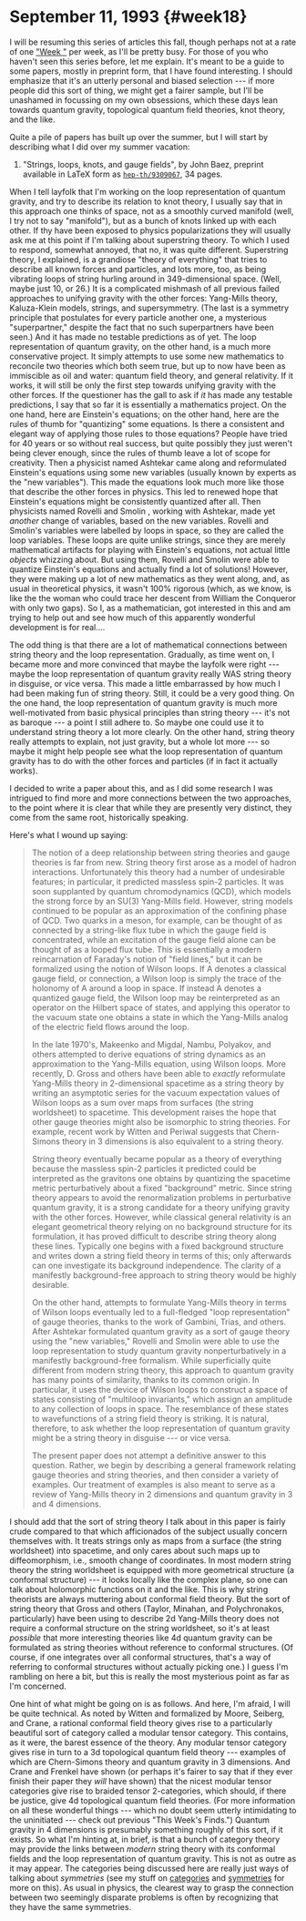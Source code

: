 # September 11, 1993 {#week18}

I will be resuming this series of articles this fall, though perhaps not
at a rate of one ["Week "](#week) per week, as I'll be pretty busy. For those
of you who haven't seen this series before, let me explain. It's meant
to be a guide to some papers, mostly in preprint form, that I have found
interesting. I should emphasize that it's an utterly personal and
biased selection --- if more people did this sort of thing, we might get a
fairer sample, but I'll be unashamed in focussing on my own obsessions,
which these days lean towards quantum gravity, topological quantum field
theories, knot theory, and the like.

Quite a pile of papers has built up over the summer, but I will start by
describing what I did over my summer vacation:

1) "Strings, loops, knots, and gauge fields", by John Baez, preprint
available in LaTeX form as
[`hep-th/9309067`](https://arxiv.org/abs/hep-th/9309067), 34 pages.

When I tell layfolk that I'm working on the loop representation of
quantum gravity, and try to describe its relation to knot theory, I
usually say that in this approach one thinks of space, not as a smoothly
curved manifold (well, I try not to say "manifold"), but as a bunch of
knots linked up with each other. If thy have been exposed to physics
popularizations they will usually ask me at this point if I'm talking
about superstring theory. To which I used to respond, somewhat annoyed,
that no, it was quite different. Superstring theory, I explained, is a
grandiose "theory of everything" that tries to describe all known
forces and particles, and lots more, too, as being vibrating loops of
string hurling around in 349-dimensional space. (Well, maybe just 10, or
26.) It is a complicated mishmash of all previous failed approaches to
unifying gravity with the other forces: Yang-Mills theory, Kaluza-Klein
models, strings, and supersymmetry. (The last is a symmetry principle
that postulates for every particle another one, a mysterious
"superpartner," despite the fact that no such superpartners have been
seen.) And it has made no testable predictions as of yet. The loop
representation of quantum gravity, on the other hand, is a much more
conservative project. It simply attempts to use some new mathematics to
reconcile two theories which both seem true, but up to now have been as
immiscible as oil and water: quantum field theory, and general
relativity. If it works, it will still be only the first step towards
unifying gravity with the other forces. If the questioner has the gall
to ask if *it* has made any testable predictions, I say that so far it
is essentially a mathematics project. On the one hand, here are
Einstein's equations; on the other hand, here are the rules of thumb
for "quantizing" some equations. Is there a consistent and elegant way
of applying those rules to those equations? People have tried for 40
years or so without real success, but quite possibly they just weren't
being clever enough, since the rules of thumb leave a lot of scope for
creativity. Then a physicist named Ashtekar came along and reformulated
Einstein's equations using some new variables (usually known by experts
as the "new variables"). This made the equations look much more like
those that describe the other forces in physics. This led to renewed
hope that Einstein's equations might be consistently quantized after
all. Then physicists named Rovelli and Smolin , working with Ashtekar,
made yet *another* change of variables, based on the new variables.
Rovelli and Smolin's variables were labelled by loops in space, so they
are called the loop variables. These loops are quite unlike strings,
since they are merely mathematical artifacts for playing with
Einstein's equations, not actual little *objects* whizzing about. But
using them, Rovelli and Smolin were able to quantize Einstein's
equations and actually find a lot of solutions! However, they were
making up a lot of new mathematics as they went along, and, as usual in
theoretical physics, it wasn't 100% rigorous (which, as we know, is
like the the woman who could trace her descent from William the
Conqueror with only two gaps). So I, as a mathematician, got interested
in this and am trying to help out and see how much of this apparently
wonderful development is for real....

The odd thing is that there are a lot of mathematical connections
between string theory and the loop representation. Gradually, as time
went on, I became more and more convinced that maybe the layfolk were
right --- maybe the loop representation of quantum gravity really WAS
string theory in disguise, or vice versa. This made a little embarrassed
by how much I had been making fun of string theory. Still, it could be a
very good thing. On the one hand, the loop representation of quantum
gravity is much more well-motivated from basic physical principles than
string theory --- it's not as baroque --- a point I still adhere to. So
maybe one could use it to understand string theory a lot more clearly.
On the other hand, string theory really attempts to explain, not just
gravity, but a whole lot more --- so maybe it might help people see what
the loop representation of quantum gravity has to do with the other
forces and particles (if in fact it actually works).

I decided to write a paper about this, and as I did some research I was
intrigued to find more and more connections between the two approaches,
to the point where it is clear that while they are presently very
distinct, they come from the same root, historically speaking.

Here's what I wound up saying:

> The notion of a deep relationship between string theories and gauge
> theories is far from new. String theory first arose as a model of
> hadron interactions. Unfortunately this theory had a number of
> undesirable features; in particular, it predicted massless spin-2
> particles. It was soon supplanted by quantum chromodynamics (QCD),
> which models the strong force by an $\mathrm{SU}(3)$ Yang-Mills field. However,
> string models continued to be popular as an approximation of the
> confining phase of QCD. Two quarks in a meson, for example, can be
> thought of as connected by a string-like flux tube in which the gauge
> field is concentrated, while an excitation of the gauge field alone
> can be thought of as a looped flux tube. This is essentially a modern
> reincarnation of Faraday's notion of "field lines," but it can
> be formalized using the notion of Wilson loops. If A denotes a
> classical gauge field, or connection, a Wilson loop is simply the
> trace of the holonomy of A around a loop in space. If instead A
> denotes a quantized gauge field, the Wilson loop may be reinterpreted
> as an operator on the Hilbert space of states, and applying this
> operator to the vacuum state one obtains a state in which the
> Yang-Mills analog of the electric field flows around the loop.
>
> In the late 1970's, Makeenko and Migdal, Nambu, Polyakov, and others
> attempted to derive equations of string dynamics as an approximation
> to the Yang-Mills equation, using Wilson loops. More recently, D.
> Gross and others have been able to *exactly* reformulate Yang-Mills
> theory in 2-dimensional spacetime as a string theory by writing an
> asymptotic series for the vacuum expectation values of Wilson loops as
> a sum over maps from surfaces (the string worldsheet) to spacetime.
> This development raises the hope that other gauge theories might also
> be isomorphic to string theories. For example, recent work by Witten
> and Periwal suggests that Chern-Simons theory in 3 dimensions is also
> equivalent to a string theory.
>
> String theory eventually became popular as a theory of everything
> because the massless spin-2 particles it predicted could be
> interpreted as the gravitons one obtains by quantizing the spacetime
> metric perturbatively about a fixed "background" metric. Since
> string theory appears to avoid the renormalization problems in
> perturbative quantum gravity, it is a strong candidate for a theory
> unifying gravity with the other forces. However, while classical
> general relativity is an elegant geometrical theory relying on no
> background structure for its formulation, it has proved difficult to
> describe string theory along these lines. Typically one begins with a
> fixed background structure and writes down a string field theory in
> terms of this; only afterwards can one investigate its background
> independence. The clarity of a manifestly background-free approach to
> string theory would be highly desirable.
>
> On the other hand, attempts to formulate Yang-Mills theory in terms of
> Wilson loops eventually led to a full-fledged "loop
> representation" of gauge theories, thanks to the work of Gambini,
> Trias, and others. After Ashtekar formulated quantum gravity as a sort
> of gauge theory using the "new variables," Rovelli and Smolin
> were able to use the loop representation to study quantum gravity
> nonperturbatively in a manifestly background-free formalism. While
> superficially quite different from modern string theory, this approach
> to quantum gravity has many points of similarity, thanks to its common
> origin. In particular, it uses the device of Wilson loops to construct
> a space of states consisting of "multiloop invariants," which
> assign an amplitude to any collection of loops in space. The
> resemblance of these states to wavefunctions of a string field theory
> is striking. It is natural, therefore, to ask whether the loop
> representation of quantum gravity might be a string theory in disguise
> --- or vice versa.
>
> The present paper does not attempt a definitive answer to this
> question. Rather, we begin by describing a general framework relating
> gauge theories and string theories, and then consider a variety of
> examples. Our treatment of examples is also meant to serve as a review
> of Yang-Mills theory in 2 dimensions and quantum gravity in 3 and 4
> dimensions.

I should add that the sort of string theory I talk about in this paper
is fairly crude compared to that which afficionados of the subject
usually concern themselves with. It treats strings only as maps from a
surface (the string worldsheet) into spacetime, and only cares about
such maps up to diffeomorphism, i.e., smooth change of coordinates. In
most modern string theory the string worldsheet is equipped with more
geometrical structure (a conformal structure) --- it looks locally like
the complex plane, so one can talk about holomorphic functions on it and
the like. This is why string theorists are always muttering about
conformal field theory. But the sort of string theory that Gross and
others (Taylor, Minahan, and Polychronakos, particularly) have been
using to describe 2d Yang-Mills theory does not require a conformal
structure on the string worldsheet, so it's at least *possible* that
more interesting theories like 4d quantum gravity can be formulated as
string theories without reference to conformal structures. (Of course,
if one integrates over all conformal structures, that's a way of
referring to conformal structures without actually picking one.) I guess
I'm rambling on here a bit, but this is really the most mysterious
point as far as I'm concerned.

One hint of what might be going on is as follows. And here, I'm afraid,
I will be quite technical. As noted by Witten and formalized by Moore,
Seiberg, and Crane, a rational conformal field theory gives rise to a
particularly beautiful sort of category called a modular tensor
category. This contains, as it were, the barest essence of the theory.
Any modular tensor category gives rise in turn to a 3d topological
quantum field theory --- examples of which are Chern-Simons theory and
quantum gravity in 3 dimensions. And Crane and Frenkel have shown (or
perhaps it's fairer to say that if they ever finish their paper they
*will* have shown) that the nicest modular tensor categories give rise
to braided tensor 2-categories, which should, if there be justice, give
4d topological quantum field theories. (For more information on all
these wonderful things --- which no doubt seem utterly intimidating to the
uninitiated --- check out previous "This Week's Finds.") Quantum
gravity in 4 dimensions is presumably something roughly of this sort, if
it exists. So what I'm hinting at, in brief, is that a bunch of
category theory may provide the links between *modern* string theory
with its conformal fields and the loop representation of quantum
gravity. This is not as outre as it may appear. The categories being
discussed here are really just ways of talking about *symmetries* (see
my stuff on [categories](http://math.ucr.edu/home/baez/categories.html) and
[symmetries](http://math.ucr.edu/home/baez/symmetries.html) for more on this). As usual in physics,
the clearest way to grasp the connection between two seemingly disparate
problems is often by recognizing that they have the same symmetries.
